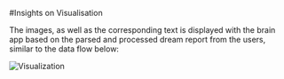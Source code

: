 #Insights on Visualisation

The images, as well as the corresponding text is displayed with the brain app based on the parsed and processed dream report from the users, similar to the data flow below:

![Visualization](../project_images/Dreamsprawler_Visualization.png?raw=true "Vizualisation")


